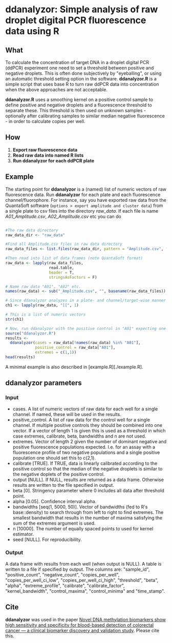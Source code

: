 # ddanalyzor: Simple analysis of raw droplet digital PCR fluorescence data using R

## What
To calculate the concentration of target DNA in a droplet digital PCR (ddPCR)
experiment one need to set a threshold between positive and negative droplets.
This is often done subjectively by "eyeballing", or using an automatic threshold
setting option in the software.
**ddanalyzor.R** is a simple script that uses base R to turn raw ddPCR
data into concentration when the above approaches are not acceptable.

**ddanalyzor.R** uses a smoothing kernel on a positive control sample to define
positive and negative droplets and a fluorescence threshold to separate these.
This threshold is then used on unknown samples - optionally after calibrating samples
to similar median negative fluorescence - in order to calculate copies per well.


## How
1. **Export raw fluorescence data**
2. **Read raw data into named R lists**
3. **Run ddanalyzor for each ddPCR plate**


## Example
The starting point for **ddanalyzor** is a (named) list of numeric vectors of raw
fluorescence data. Run **ddanalyzor** for each plate and each fluorescence channel/fluorophore.
For instance, say you have exported raw data from the QuantaSoft software
(`options > export amplitude and cluster data`) from a single plate to csv files
into the directory _raw_data_. If each file is name _A01_Amplitude.csv_, _A02_Amplitude.csv_ etc you can do

```r

#The raw data directory
raw_data_dir <- "raw_data"

#Find all Amplitude.csv files in raw data directory
raw_data_files <- list.files(raw_data_dir, pattern = "Amplitude.csv", full.names = T)

#Then read into list of data frames (note QuantaSoft format)
raw_data <- lapply(raw_data_files,
                   read.table,
                   header = T,
                   stringsAsFactors = F)

# Name raw data "A01", "A02" etc.
names(raw_data) <- sub("_Amplitude.csv", "", basename(raw_data_files))

# Since ddanalyzor analyzes in a plate- and channel/target-wise manner extract first column (channel 1)
ch1 <- lapply(raw_data, "[[", 1)

# This is a list of numeric vectors
str(ch1)

# Now, run ddanalyzor with the positive control in "A01" expecting one negative and one positive populations
source("ddanalyzor.R")
results <-
  ddanalyzor(cases = raw_data[!names(raw_data) %in% "A01"],
             positive_control = raw_data["A01"],
             extremes = c(1,1))
head(results)             

```

A minimal example is also described in [example.R][./example.R].


## ddanalyzor parameters
### Input
* cases. A list of numeric vectors of raw data for each well for a single channel. If named, these will be used in the results.  
* positive_control. A list of raw data for the control well for a single channel. If multiple positive controls they should be combined into one vector. If a vector of length 1 is given this is used as a threshold in which case extremes, calibrate, beta, bandwidths and n are not used.
* extremes. Vector of length 2 given the number of dominant negative and positive fluorescence populations expected. I.e. for an assay with a fluorescence profile of two negative populations and a single positive population one should set this to c(2,1).   
* calibrate [TRUE]. If TRUE, data is linearly calibrated according to the positive control so that the median of the negative droplets is similar to the negative doplets of the positive control.
* output [NULL]. If NULL, results are returned as a data frame. Otherwise results are written to the file specified in output.
* beta [0]. Stringency parameter where 0 includes all data after threshold point.
* alpha [0.05]. Confidence interval alpha.
* bandwidths [seq(1, 5000, 50)]. Vector of bandwidths (fed to R's base::density) to search through from left to right to find extremes. The smallest bandwidth that results in the number of maxima satisfying the sum of the extremes argument is used.
* n [10000]. The number of equally spaced points to used for kernel estimator.
* seed [NULL]. For reproducibility.

### Output
A data frame with results from each well (when output is NULL). A table is written
to a file if specified by output. The columns are: "sample_id", "positive_count",
"negative_count", "copies_per_well", "copies_per_well_ci_low", "copies_per_well_ci_high",
"threshold", "beta", "alpha", "extreme_profile", "calibrate", "calibrate_factor",
"kernel_bandwidth", "control_maxima", "control_minima" and "time_stamp".


## Cite
**ddanalyzor** was used in the paper [Novel DNA methylation biomarkers show high
sensitivity and specificity for blood-based detection of colorectal cancer — a
clinical biomarker discovery and validation study](https://doi.org/10.1186/s13148-019-0757-3).
Please cite this.
